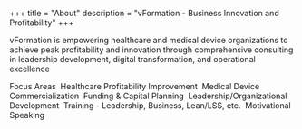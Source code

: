 +++
title = "About"
description = "vFormation - Business Innovation and Profitability"
+++


vFormation is empowering healthcare and medical device organizations to achieve peak profitability and innovation through comprehensive consulting in leadership development, digital transformation, and operational excellence


Focus Areas 
Healthcare Profitability Improvement 
Medical Device Commercialization 
Funding &amp; Capital Planning 
Leadership/Organizational Development 
Training - Leadership, Business, Lean/LSS, etc. 
Motivational Speaking


&nbsp;

